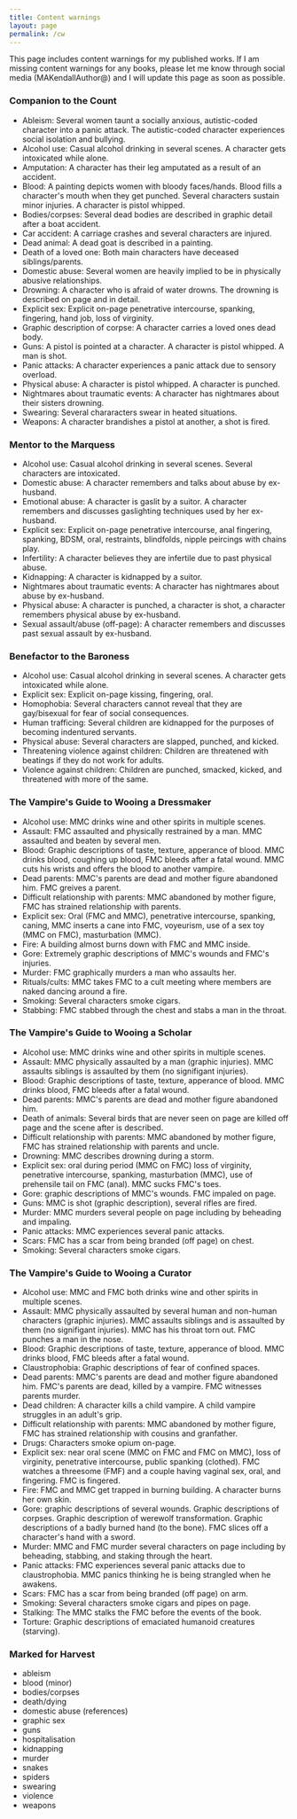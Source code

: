 ```yaml
---
title: Content warnings
layout: page
permalink: /cw
---
```


This page includes content warnings for my published works. If I am missing content warnings for any books,
please let me know through social media (MAKendallAuthor@) and I will update this page as soon as possible.

### Companion to the Count

* Ableism: Several women taunt a socially anxious, autistic-coded character into a panic attack. The autistic-coded character experiences social isolation and bullying.
* Alcohol use: Casual alcohol drinking in several scenes. A character gets intoxicated while alone.
* Amputation: A character has their leg amputated as a result of an accident.
* Blood: A painting depicts women with bloody faces/hands. Blood fills a character's mouth when they get punched. Several characters sustain minor injuries. A character is pistol whipped.
* Bodies/corpses: Several dead bodies are described in graphic detail after a boat accident. 
* Car accident: A carriage crashes and several characters are injured.
* Dead animal: A dead goat is described in a painting.
* Death of a loved one: Both main characters have deceased siblings/parents.
* Domestic abuse: Several women are heavily implied to be in physically abusive relationships.
* Drowning: A character who is afraid of water drowns. The drowning is described on page and in detail.
* Explicit sex: Explicit on-page penetrative intercourse, spanking, fingering, hand job, loss of virginity.
* Graphic description of corpse: A character carries a loved ones dead body.
* Guns: A pistol is pointed at a character. A character is pistol whipped. A man is shot.
* Panic attacks: A character experiences a panic attack due to sensory overload.
* Physical abuse: A character is pistol whipped. A character is punched.
* Nightmares about traumatic events: A character has nightmares about their sisters drowning.
* Swearing: Several chararacters swear in heated situations.
* Weapons: A character brandishes a pistol at another, a shot is fired.

### Mentor to the Marquess

* Alcohol use: Casual alcohol drinking in several scenes. Several characters are intoxicated.
* Domestic abuse: A character remembers and talks about abuse by ex-husband.
* Emotional abuse: A character is gaslit by a suitor. A character remembers and discusses gaslighting techniques used by her ex-husband.
* Explicit sex: Explicit on-page penetrative intercourse, anal fingering, spanking, BDSM, oral, restraints, blindfolds, nipple peircings with chains play.
* Infertility: A character believes they are infertile due to past physical abuse.
* Kidnapping: A character is kidnapped by a suitor.
* Nightmares about traumatic events: A character has nightmares about abuse by ex-husband.
* Physical abuse: A character is punched, a character is shot, a character remembers physical abuse by ex-husband.
* Sexual assault/abuse (off-page): A character remembers and discusses past sexual assault by ex-husband.

### Benefactor to the Baroness

* Alcohol use: Casual alcohol drinking in several scenes. A character gets intoxicated while alone.
* Explicit sex: Explicit on-page kissing, fingering, oral.
* Homophobia: Several characters cannot reveal that they are gay/bisexual for fear of social consequences. 
* Human trafficing: Several children are kidnapped for the purposes of becoming indentured servants.
* Physical abuse: Several characters are slapped, punched, and kicked.
* Threatening violence against children: Children are threatened with beatings if they do not work for adults.
* Violence against children: Children are punched, smacked, kicked, and threatened with more of the same.

### The Vampire's Guide to Wooing a Dressmaker

* Alcohol use: MMC drinks wine and other spirits in multiple scenes.
* Assault: FMC assaulted and physically restrained by a man. MMC assaulted and beaten by several men.
* Blood: Graphic descriptions of taste, texture, apperance of blood. MMC drinks blood, coughing up blood, FMC bleeds after a fatal wound. MMC cuts his wrists and offers the blood to another vampire.
* Dead parents: MMC's parents are dead and mother figure abandoned him. FMC greives a parent.
* Difficult relationship with parents: MMC abandoned by mother figure, FMC has strained relationship with parents.
* Explicit sex: Oral (FMC and MMC), penetrative intercourse, spanking, caning, MMC inserts a cane into FMC, voyeurism, use of a sex toy (MMC on FMC), masturbation (MMC).
* Fire: A building almost burns down with FMC and MMC inside.
* Gore: Extremely graphic descriptions of MMC's wounds and FMC's injuries.
* Murder: FMC graphically murders a man who assaults her.
* Rituals/cults: MMC takes FMC to a cult meeting where members are naked dancing around a fire.
* Smoking: Several characters smoke cigars.
* Stabbing: FMC stabbed through the chest and stabs a man in the throat.

### The Vampire's Guide to Wooing a Scholar

* Alcohol use: MMC drinks wine and other spirits in multiple scenes.
* Assault: MMC physically assaulted by a man (graphic injuries). MMC assaults siblings is assaulted by them (no signifigant injuries).
* Blood: Graphic descriptions of taste, texture, apperance of blood. MMC drinks blood, FMC bleeds after a fatal wound.
* Dead parents: MMC's parents are dead and mother figure abandoned him.
* Death of animals: Several birds that are never seen on page are killed off page and the scene after is described. 
* Difficult relationship with parents: MMC abandoned by mother figure, FMC has strained relationship with parents and uncle.
* Drowning: MMC describes drowning during a storm.
* Explicit sex: oral during period (MMC on FMC) loss of virginity, penetrative intercourse, spanking, masturbation (MMC), use of prehensile tail on FMC (anal). MMC sucks FMC's toes.
* Gore: graphic descriptions of MMC's wounds. FMC impaled on page.
* Guns: MMC is shot (graphic description), several rifles are fired.
* Murder: MMC murders several people on page including by beheading and impaling.
* Panic attacks: MMC experiences several panic attacks.
* Scars: FMC has a scar from being branded (off page) on chest.
* Smoking: Several characters smoke cigars.

### The Vampire's Guide to Wooing a Curator

* Alcohol use: MMC and FMC both drinks wine and other spirits in multiple scenes.
* Assault: MMC physically assaulted by several human and non-human characters (graphic injuries). MMC assaults siblings and is assaulted by them (no signifigant injuries). MMC has his throat torn out. FMC punches a man in the nose.
* Blood: Graphic descriptions of taste, texture, apperance of blood. MMC drinks blood, FMC bleeds after a fatal wound.
* Claustrophobia: Graphic descriptions of fear of confined spaces.
* Dead parents: MMC's parents are dead and mother figure abandoned him. FMC's parents are dead, killed by a vampire. FMC witnesses parents murder.
* Dead children: A character kills a child vampire. A child vampire struggles in an adult's grip.
* Difficult relationship with parents: MMC abandoned by mother figure, FMC has strained relationship with cousins and granfather.
* Drugs: Characters smoke opium on-page.
* Explicit sex: near oral scene (MMC on FMC and FMC on MMC), loss of virginity, penetrative intercourse, public spanking (clothed). FMC watches a threesome (FMF) and a couple having vaginal sex, oral, and fingering. FMC is fingered.
* Fire: FMC and MMC get trapped in burning building. A character burns her own skin.
* Gore: graphic descriptions of several wounds. Graphic descriptions of corpses. Graphic description of werewolf transformation. Graphic descriptions of a badly burned hand (to the bone). FMC slices off a character's hand with a sword.
* Murder: MMC and FMC murder several characters on page including by beheading, stabbing, and staking through the heart.
* Panic attacks: FMC experiences several panic attacks due to claustrophobia. MMC panics thinking he is being strangled when he awakens.
* Scars: FMC has a scar from being branded (off page) on arm.
* Smoking: Several characters smoke cigars and pipes on page.
* Stalking: The MMC stalks the FMC before the events of the book.
* Torture: Graphic descriptions of emaciated humanoid creatures (starving).

### Marked for Harvest

* ableism
* blood (minor)
* bodies/corpses
* death/dying
* domestic abuse (references)
* graphic sex
* guns
* hospitalisation
* kidnapping
* murder
* snakes
* spiders
* swearing
* violence
* weapons